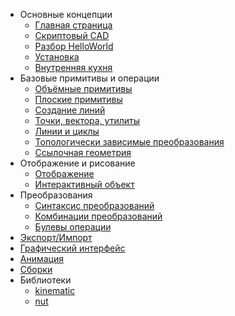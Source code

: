 * Основные концепции
	* [Главная страница](index.html)
	* [Скриптовый CAD](scriptcad.html)
	* [Разбор HelloWorld](helloworld.html)
	* [Установка](installation.html)
	* [Внутренняя кухня](internal.html)
* Базовые примитивы и операции
	* [Объёмные примитивы](prim3d.html)  
	* [Плоские примитивы](prim2d.html)  
	* [Создание линий](prim1d.html)  
	* [Точки, вектора, утилиты](prim0d.html)
	* [Линии и циклы](lincycle.html)  
	* [Топологически зависимые преобразования](fillet.html)  
	* [Ссылочная геометрия](ops3d.html)
* Отображение и рисование  
	* [Отображение](show.html)
	* [Интерактивный объект](interactive_object.html)  
* Преобразования
	* [Синтаксис преобразований](trans0.html)  
	* [Комбинации преобразований](trans1.html)  
	* [Булевы операции](bool.html)
* [Экспорт/Импорт](expimp.html)
* [Графический интерфейс](gui.html)
* [Анимация](animate.html)
* [Сборки](assemble.html)
* Библиотеки
	* [kinematic](kinematic.html)
	* [nut](nut.html)